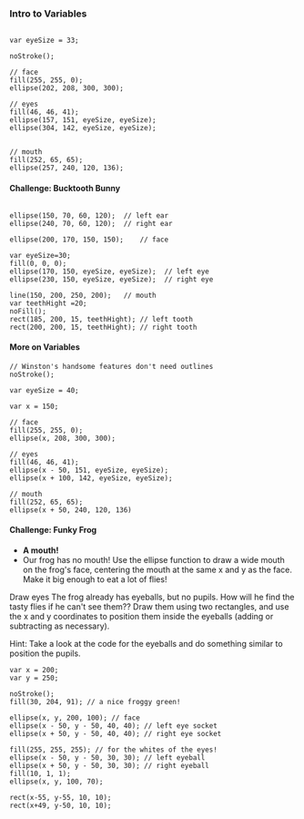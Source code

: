 ### Intro to Variables

```

var eyeSize = 33;

noStroke();

// face
fill(255, 255, 0);
ellipse(202, 208, 300, 300);

// eyes
fill(46, 46, 41);
ellipse(157, 151, eyeSize, eyeSize);
ellipse(304, 142, eyeSize, eyeSize);


// mouth
fill(252, 65, 65);
ellipse(257, 240, 120, 136);
```

#### Challenge: Bucktooth Bunny


```

ellipse(150, 70, 60, 120);  // left ear
ellipse(240, 70, 60, 120);  // right ear

ellipse(200, 170, 150, 150);    // face

var eyeSize=30;
fill(0, 0, 0);
ellipse(170, 150, eyeSize, eyeSize);  // left eye
ellipse(230, 150, eyeSize, eyeSize);  // right eye

line(150, 200, 250, 200);   // mouth
var teethHight =20;
noFill();
rect(185, 200, 15, teethHight); // left tooth
rect(200, 200, 15, teethHight); // right tooth

```


#### More on Variables

```
// Winston's handsome features don't need outlines
noStroke();

var eyeSize = 40;

var x = 150;

// face
fill(255, 255, 0);
ellipse(x, 208, 300, 300);

// eyes
fill(46, 46, 41);
ellipse(x - 50, 151, eyeSize, eyeSize);
ellipse(x + 100, 142, eyeSize, eyeSize);

// mouth
fill(252, 65, 65);
ellipse(x + 50, 240, 120, 136)
```


#### Challenge: Funky Frog

- **A mouth!**
- Our frog has no mouth! Use the ellipse function to draw a wide mouth on the frog's face, centering the mouth at the same x and y as the face. Make it big enough to eat a lot of flies!

Draw eyes
The frog already has eyeballs, but no pupils. How will he find the tasty flies if he can't see them?? Draw them using two rectangles, and use the x and y coordinates to position them inside the eyeballs (adding or subtracting as necessary).

Hint: Take a look at the code for the eyeballs and do something similar to position the pupils.

```
var x = 200;
var y = 250;

noStroke();
fill(30, 204, 91); // a nice froggy green!

ellipse(x, y, 200, 100); // face
ellipse(x - 50, y - 50, 40, 40); // left eye socket
ellipse(x + 50, y - 50, 40, 40); // right eye socket

fill(255, 255, 255); // for the whites of the eyes!
ellipse(x - 50, y - 50, 30, 30); // left eyeball
ellipse(x + 50, y - 50, 30, 30); // right eyeball
fill(10, 1, 1);
ellipse(x, y, 100, 70);

rect(x-55, y-55, 10, 10);
rect(x+49, y-50, 10, 10);

```
